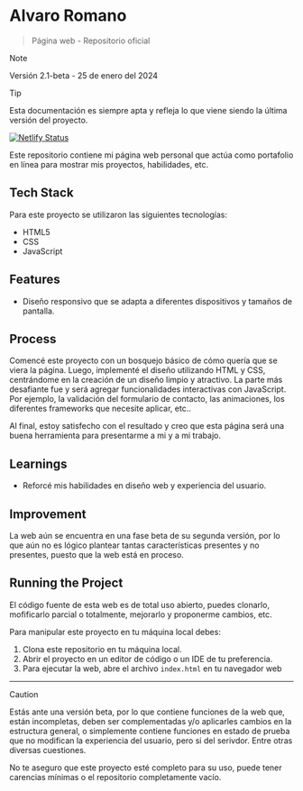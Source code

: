 # **Alvaro Romano**
> Página web - Repositorio oficial

>[!NOTE]
> Versión 2.1-beta - 25 de enero del 2024

> [!TIP]
> Esta documentación es siempre apta y refleja lo que viene siendo la última versión del proyecto.

[![Netlify Status](https://api.netlify.com/api/v1/badges/fadee713-2ce4-454f-ace0-24925b1c9bd2/deploy-status)](https://app.netlify.com/sites/alvaroromano/deploys)

Este repositorio contiene mi página web personal que actúa como portafolio en línea para mostrar mis proyectos, habilidades, etc.

## Tech Stack

Para este proyecto se utilizaron las siguientes tecnologías:

- HTML5
- CSS
- JavaScript

## Features

- Diseño responsivo que se adapta a diferentes dispositivos y tamaños de pantalla.

## Process

Comencé este proyecto con un bosquejo básico de cómo quería que se viera la página. Luego, implementé el diseño utilizando HTML y CSS, centrándome en la creación de un diseño limpio y atractivo. La parte más desafiante fue y será agregar funcionalidades interactivas con JavaScript. Por ejemplo, la validación del formulario de contacto, las animaciones, los diferentes frameworks que necesite aplicar, etc..

Al final, estoy satisfecho con el resultado y creo que esta página será una buena herramienta para presentarme a mi y a mi trabajo.

## Learnings

- Reforcé mis habilidades en diseño web y experiencia del usuario.

## Improvement

La web aún se encuentra en una fase beta de su segunda versión, por lo que aún no es lógico plantear tantas características presentes y no presentes, puesto que la web está en proceso.

## Running the Project

El código fuente de esta web es de total uso abierto, puedes clonarlo, mofificarlo parcial o totalmente, mejorarlo y proponerme cambios, etc.

Para manipular este proyecto en tu máquina local debes:

1. Clona este repositorio en tu máquina local.
2. Abrir el proyecto en un editor de código o un IDE de tu preferencia.
3. Para ejecutar la web, abre el archivo ```index.html``` en tu navegador web

---

> [!CAUTION]
> Estás ante una versión beta, por lo que contiene funciones de la web que, están incompletas, deben ser complementadas y/o aplicarles cambios en la estructura general, o simplemente contiene funciones en estado de prueba que no modifican la experiencia del usuario, pero si del serivdor. Entre otras diversas cuestiones.
>
>  No te aseguro que este proyecto esté completo para su uso, puede tener carencias mínimas o el repositorio completamente vacío.
